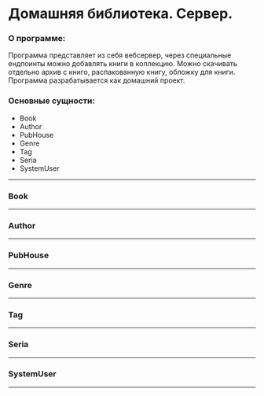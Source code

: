 # Домашняя библиотека. Сервер.

### О программе:
Программа представляет из себя вебсервер,
через специальные ендпоинты можно добавлять книги в коллекцию.
Можно скачивать отдельно архив с книго, распакованную книгу, обложку для книги.
Программа разрабатывается как домашний проект.

### Основные сущности:
 * Book
 * Author
 * PubHouse
 * Genre
 * Tag
 * Seria
 * SystemUser



***
###     Book
***

###     Author
***

###     PubHouse
***

###     Genre
***

###     Tag
***

###     Seria
***

###     SystemUser
***